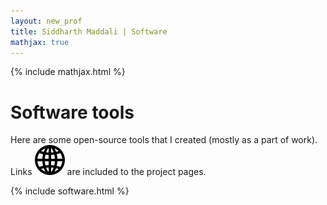 ```yaml
---
layout: new_prof
title: Siddharth Maddali | Software
mathjax: true
---
```

{% include mathjax.html %}

# Software tools
Here are some open-source tools that I created (mostly as a part of work). 
Links <img src="/images/Web.svg"> are included to the project pages. 

{% include software.html %}
